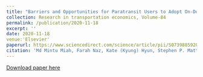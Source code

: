 ```yaml
---
title: "Barriers and Opportunities for Paratransit Users to Adopt On-Demand Micro Transit"
collection: Research in transportation economics, Volume-84
permalink: /publication/2020-11-18
excerpt: ''
date: 2020-11-18
venue:'Elsevier' 
paperurl: https://www.sciencedirect.com/science/article/pii/S0739885920301992
citation: 'Md Mintu Miah, Farah Naz, Kate (Kyung) Hyun, Stephen P. Mattingly, Courtney Cronley, Noelle Fields,Barriers and opportunities for paratransit users to adopt on-demand micro transit,Research in Transportation Economics,Volume 84,2020,101001,ISSN 0739-8859,https://doi.org/10.1016/j.retrec.2020.101001.'
---
```



[Download paper here](https://www.sciencedirect.com/science/article/pii/S0739885920301992)


